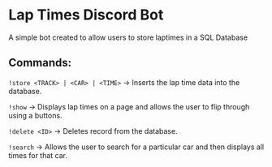 # Lap Times Discord Bot

A simple bot created to allow users to store laptimes in a SQL Database

## Commands:
`!store <TRACK> | <CAR> | <TIME>` -> Inserts the lap time data into the database.

`!show` -> Displays lap times on a page and allows the user to flip through using a buttons.

`!delete <ID>` -> Deletes record from the database.

`!search` -> Allows the user to search for a particular car and then displays all times for that car.
